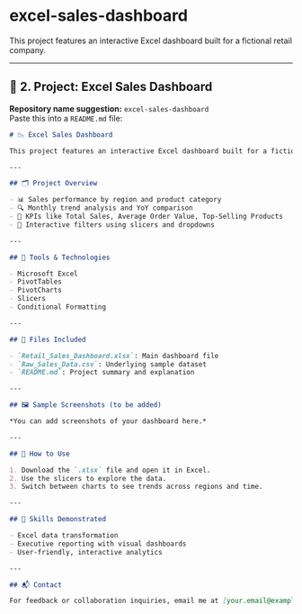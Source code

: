 # excel-sales-dashboard
This project features an interactive Excel dashboard built for a fictional retail company. 

---

## 🔹 2. **Project: Excel Sales Dashboard**
**Repository name suggestion:** `excel-sales-dashboard`  
Paste this into a `README.md` file:

```markdown
# 📉 Excel Sales Dashboard

This project features an interactive Excel dashboard built for a fictional retail company. It highlights core Excel skills such as data modeling, charting, and dashboard design to track key business performance indicators.

---

## 🗂️ Project Overview

- 📊 Sales performance by region and product category
- 🔍 Monthly trend analysis and YoY comparison
- 🎯 KPIs like Total Sales, Average Order Value, Top-Selling Products
- 🧩 Interactive filters using slicers and dropdowns

---

## 🧰 Tools & Technologies

- Microsoft Excel
- PivotTables
- PivotCharts
- Slicers
- Conditional Formatting

---

## 📁 Files Included

- `Retail_Sales_Dashboard.xlsx`: Main dashboard file
- `Raw_Sales_Data.csv`: Underlying sample dataset
- `README.md`: Project summary and explanation

---

## 🖼️ Sample Screenshots (to be added)

*You can add screenshots of your dashboard here.*

---

## 🔧 How to Use

1. Download the `.xlsx` file and open it in Excel.
2. Use the slicers to explore the data.
3. Switch between charts to see trends across regions and time.

---

## 🧠 Skills Demonstrated

- Excel data transformation
- Executive reporting with visual dashboards
- User-friendly, interactive analytics

---

## 📬 Contact

For feedback or collaboration inquiries, email me at [your.email@example.com](mailto:your.email@example.com).
